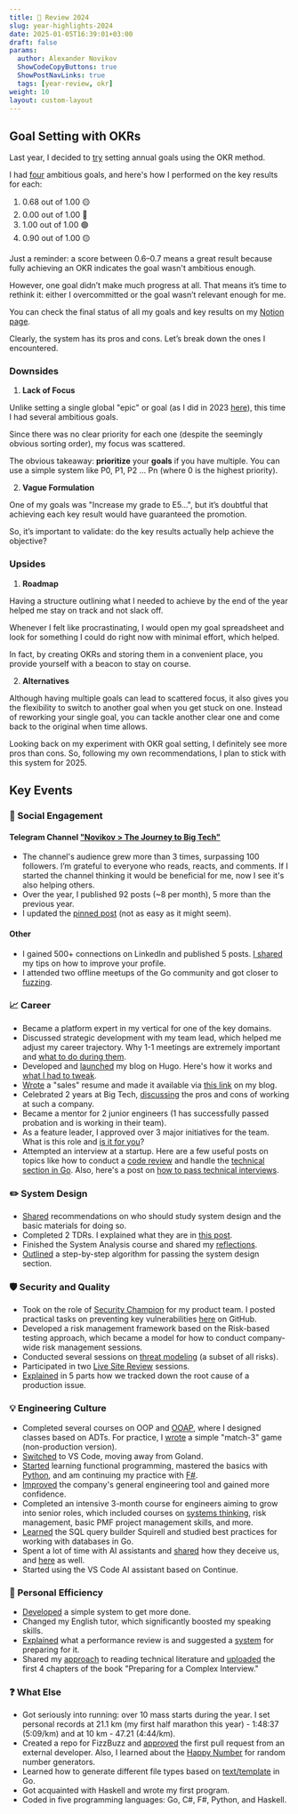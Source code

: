 ```yaml
---
title: 🎄 Review 2024
slug: year-highlights-2024
date: 2025-01-05T16:39:01+03:00
draft: false                                  
params:
  author: Alexander Novikov                  
  ShowCodeCopyButtons: true
  ShowPostNavLinks: true
  tags: [year-review, okr]                
weight: 10
layout: custom-layout
---
```


<!--more-->

## Goal Setting with OKRs

Last year, I decided to [try](https://t.me/time2code/243) setting annual goals using the OKR method.

I had [four](https://t.me/time2code/244) ambitious goals, and here's how I performed on the key results for each:

1. 0.68 out of 1.00 🟡  
2. 0.00 out of 1.00 🔴  
3. 1.00 out of 1.00 🟢  
4. 0.90 out of 1.00 🟡

Just a reminder: a score between 0.6–0.7 means a great result because fully achieving an OKR indicates the goal wasn't ambitious enough.

However, one goal didn’t make much progress at all. That means it’s time to rethink it: either I overcommitted or the goal wasn’t relevant enough for me.

You can check the final status of all my goals and key results on my [Notion page](https://time2code.notion.site/1533c4d299554a5ba4e79b79a728becc?v=3cc03bfd9a1048fdbcc6d625dc393ab8).

Clearly, the system has its pros and cons. Let’s break down the ones I encountered.

### Downsides

1. **Lack of Focus**

Unlike setting a single global "epic" or goal (as I did in 2023 [here](https://t.me/time2code/153)), this time I had several ambitious goals. 

Since there was no clear priority for each one (despite the seemingly obvious sorting order), my focus was scattered.

The obvious takeaway: **prioritize** your **goals** if you have multiple. You can use a simple system like P0, P1, P2 ... Pn (where 0 is the highest priority).

2. **Vague Formulation**

One of my goals was "Increase my grade to E5...", but it’s doubtful that achieving each key result would have guaranteed the promotion.

So, it’s important to validate: do the key results actually help achieve the objective?

### Upsides

1. **Roadmap**

Having a structure outlining what I needed to achieve by the end of the year helped me stay on track and not slack off.

Whenever I felt like procrastinating, I would open my goal spreadsheet and look for something I could do right now with minimal effort, which helped.

In fact, by creating OKRs and storing them in a convenient place, you provide yourself with a beacon to stay on course.

2. **Alternatives**

Although having multiple goals can lead to scattered focus, it also gives you the flexibility to switch to another goal when you get stuck on one. Instead of reworking your single goal, you can tackle another clear one and come back to the original when time allows.

Looking back on my experiment with OKR goal setting, I definitely see more pros than cons. So, following my own recommendations, I plan to stick with this system for 2025.

## Key Events

### 🚀 Social Engagement

#### Telegram Channel ["Novikov > The Journey to Big Tech"](https://t.me/time2code)

- The channel's audience grew more than 3 times, surpassing 100 followers. I’m grateful to everyone who reads, reacts, and comments. If I started the channel thinking it would be beneficial for me, now I see it's also helping others.
- Over the year, I published 92 posts (~8 per month), 5 more than the previous year.
- I updated the [pinned post](https://t.me/time2code/320) (not as easy as it might seem).

#### Other

- I gained 500+ connections on LinkedIn and published 5 posts. [I shared](https://t.me/time2code/242) my tips on how to improve your profile.
- I attended two offline meetups of the Go community and got closer to [fuzzing](https://t.me/time2code/257).

### 📈 Career

- Became a platform expert in my vertical for one of the key domains.
- Discussed strategic development with my team lead, which helped me adjust my career trajectory. Why 1-1 meetings are extremely important and [what to do during them](https://t.me/time2code/256).
- Developed and [launched](https://t.me/time2code/301) my blog on Hugo. Here's how it works and [what I had to tweak](https://t.me/time2code/306).
- [Wrote](https://t.me/time2code/268) a "sales" resume and made it available via [this link](https://novikov-ai.github.io/cv/en.html) on my blog.
- Celebrated 2 years at Big Tech, [discussing](https://t.me/time2code/303) the pros and cons of working at such a company.
- Became a mentor for 2 junior engineers (1 has successfully passed probation and is working in their team).
- As a feature leader, I approved over 3 major initiatives for the team. What is this role and [is it for you](https://t.me/time2code/294)?
- Attempted an interview at a startup. Here are a few useful posts on topics like how to conduct a [code review](https://t.me/time2code/266) and handle the [technical section in Go](https://t.me/time2code/265). Also, here's a post on [how to pass technical interviews](https://t.me/time2code/264).

### ✏️ System Design

- [Shared](https://t.me/time2code/278) recommendations on who should study system design and the basic materials for doing so.
- Completed 2 TDRs. I explained what they are in [this post](https://t.me/time2code/279).
- Finished the System Analysis course and shared my [reflections](https://t.me/time2code/286).
- [Outlined](https://t.me/time2code/323) a step-by-step algorithm for passing the system design section.

### 🛡 Security and Quality

- Took on the role of [Security Champion](https://owasp.org/www-project-security-culture/v10/4-Security_Champions/) for my product team. I posted practical tasks on preventing key vulnerabilities [here](https://github.com/novikov-ai/security-champion) on GitHub.
- Developed a risk management framework based on the Risk-based testing approach, which became a model for how to conduct company-wide risk management sessions.
- Conducted several sessions on [threat modeling](https://t.me/time2code/277) (a subset of all risks).
- Participated in two [Live Site Review](https://t.me/time2code/275) sessions.
- [Explained](https://t.me/time2code/315) in 5 parts how we tracked down the root cause of a production issue.

### 💡 Engineering Culture

- Completed several courses on OOP and [OOAP](https://github.com/novikov-ai/ooap), where I designed classes based on ADTs. For practice, I [wrote](https://t.me/time2code/287) a simple "match-3" game (non-production version).
- [Switched](https://t.me/time2code/253) to VS Code, moving away from Goland.
- [Started](https://t.me/time2code/292) learning functional programming, mastered the basics with [Python](https://github.com/novikov-ai/functional-python), and am continuing my practice with [F#](https://github.com/novikov-ai/diving-into-f-sharp/tree/main/HelloWorld).
- [Improved](https://t.me/time2code/300) the company's general engineering tool and gained more confidence.
- Completed an intensive 3-month course for engineers aiming to grow into senior roles, which included courses on [systems thinking](https://t.me/time2code/305), risk management, basic PMF project management skills, and more.
- [Learned](https://t.me/time2code/307) the SQL query builder Squirell and studied best practices for working with databases in Go.
- Spent a lot of time with AI assistants and [shared](https://t.me/time2code/290) how they deceive us, and [here](https://t.me/time2code/295) as well.
- Started using the VS Code AI assistant based on Continue.

### 🔋 Personal Efficiency

- [Developed](https://t.me/time2code/271) a simple system to get more done.
- Changed my English tutor, which significantly boosted my speaking skills.
- [Explained](https://t.me/time2code/283) what a performance review is and suggested a [system](https://t.me/time2code/284) for preparing for it.
- Shared my [approach](https://t.me/time2code/291) to reading technical literature and [uploaded](https://github.com/novikov-ai/briefly-system-design-interview?tab=readme-ov-file) the first 4 chapters of the book "Preparing for a Complex Interview."

### ❓ What Else

- Got seriously into running: over 10 mass starts during the year. I set personal records at 21.1 km (my first half marathon this year) - 1:48:37 (5:09/km) and at 10 km - 47.21 (4:44/km).
- Created a repo for FizzBuzz and [approved](https://t.me/time2code/308) the first pull request from an external developer. Also, I learned about the [Happy Number](https://t.me/time2code/309) for random number generators.
- Learned how to generate different file types based on [text/template](https://pkg.go.dev/text/template) in Go.
- Got acquainted with Haskell and wrote my first program.
- Coded in five programming languages: Go, C#, F#, Python, and Haskell.
